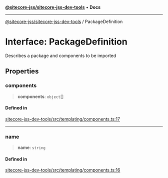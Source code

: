 [**@sitecore-jss/sitecore-jss-dev-tools**](../README.md) • **Docs**

***

[@sitecore-jss/sitecore-jss-dev-tools](../README.md) / PackageDefinition

# Interface: PackageDefinition

Describes a package and components to be imported

## Properties

### components

> **components**: `object`[]

#### Defined in

[sitecore-jss-dev-tools/src/templating/components.ts:17](https://github.com/Sitecore/jss/blob/85fd9b813b01a71614ef7fb536485926ec8242cf/packages/sitecore-jss-dev-tools/src/templating/components.ts#L17)

***

### name

> **name**: `string`

#### Defined in

[sitecore-jss-dev-tools/src/templating/components.ts:16](https://github.com/Sitecore/jss/blob/85fd9b813b01a71614ef7fb536485926ec8242cf/packages/sitecore-jss-dev-tools/src/templating/components.ts#L16)
